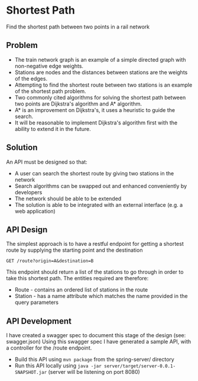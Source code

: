 # Shortest Path
Find the shortest path between two points in a rail network

## Problem
* The train network graph is an example of a simple directed graph with non-negative edge weights.
* Stations are nodes and the distances between stations are the weights of the edges.
* Attempting to find the shortest route between two stations is an example of the shortest path problem. 
* Two commonly cited algorithms for solving the shortest path between two points are Dijkstra's algorithm and A* algorithm.
* A* is an improvement on Dijkstra's, it uses a heuristic to guide the search.
* It will be reasonable to implement Dijkstra's algorithm first with the ability to extend it in the future.

## Solution
An API must be designed so that:
* A user can search the shortest route by giving two stations in the network
* Search algorithms can be swapped out and enhanced conveniently by developers
* The network should be able to be extended
* The solution is able to be integrated with an external interface (e.g. a web application)

## API Design
The simplest approach is to have a restful endpoint for getting a shortest route by supplying the starting point and the destination

    GET /route?origin=A&destination=B

This endpoint should return a list of the stations to go through in order to take this shortest path. 
The entities required are therefore:
* Route - contains an ordered list of stations in the route
* Station - has a name attribute which matches the name provided in the query parameters

## API Development

I have created a swagger spec to document this stage of the design (see: swagger.json)
Using this swagger spec I have generated a sample API, with a controller for the /route endpoint.
* Build this API using `mvn package` from the spring-server/ directory
* Run this API locally using `java -jar server/target/server-0.0.1-SNAPSHOT.jar` (server will be listening on port 8080)
